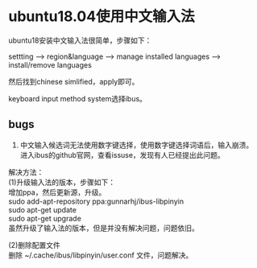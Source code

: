 # ubuntu18.04使用中文输入法  
ubuntu18安装中文输入法很简单，步骤如下：    
  
settting --> region&language --> manage installed languages --> install/remove languages     
  
然后找到chinese simlified，apply即可。    
  
keyboard input method system选择ibus。    
  
## bugs  
1. 中文输入候选词无法使用数字键选择，使用数字键选择词语后，输入崩溃。    
进入ibus的github官网，查看issuse，发现有人已经提出此问题。    
  
解决方法：    
(1)升级输入法的版本，步骤如下：    
增加ppa，然后更新源，升级。    
sudo add-apt-repository ppa:gunnarhj/ibus-libpinyin    
sudo apt-get update    
sudo apt-get upgrade    
虽然升级了输入法的版本，但是并没有解决问题，问题依旧。    
  
  
(2)删除配置文件    
删除 ~/.cache/ibus/libpinyin/user.conf 文件，问题解决。    
